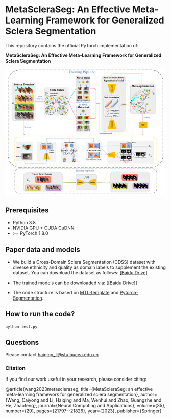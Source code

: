 # MetaScleraSeg: An Effective Meta-Learning Framework for Generalized Sclera Segmentation
This repository contains the official PyTorch implementation of:

**MetaScleraSeg: An Effective Meta-Learning Framework for Generalized Sclera Segmentation**   

![](image/flow.png)

## Prerequisites

- Python 3.8
-  NVIDIA GPU + CUDA CuDNN
-  \>= PyTorch 1.8.0

## Paper data and models
- We build a Cross-Domain Sclera Segmentation (CDSS) dataset with diverse ethnicity and quality as domain labels to supplement the
existing dataset. You can download the dataset as follows: [[Baidu Drive]](https://pan.baidu.com/s/1JvPfyNUxPFIBbYHvfkZW7A?pwd=k1hu 
)

- The trained models can be downloaded via: [[Baidu Drive]]
- The code structure is based on [MTL-template](https://github.com/yaoyao-liu/meta-transfer-learning) and [Pytorch-Segmentation](https://github.com/yassouali/pytorch_segmentation). 

## How to run the code?

```
python test.py 
```

## Questions
Please contact haiqing_li@stu.bucea.edu.cn

### Citation
If you find our work useful in your research, please consider citing:

   @article{wang2023metascleraseg,
       title={MetaScleraSeg: an effective meta-learning framework for generalized sclera segmentation},
       author={Wang, Caiyong and Li, Haiqing and Ma, Wenhui and Zhao, Guangzhe and He, Zhaofeng},
       journal={Neural Computing and Applications},
       volume={35},
       number={29},
       pages={21797--21826},
       year={2023},
       publisher={Springer}

